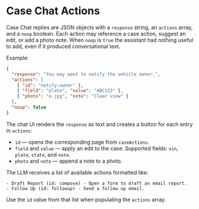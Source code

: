 # Case Chat Actions

Case Chat replies are JSON objects with a `response` string, an `actions` array, and a `noop` boolean. Each action may reference a case action, suggest an edit, or add a photo note. When `noop` is `true` the assistant had nothing useful to add, even if it produced conversational text.

Example:
```json
{
  "response": "You may want to notify the vehicle owner.",
  "actions": [
    { "id": "notify-owner" },
    { "field": "plate", "value": "ABC123" },
    { "photo": "a.jpg", "note": "Clear view" }
  ],
  "noop": false
}
```

The chat UI renders the `response` as text and creates a button for each entry in `actions`:

- `id` &mdash; opens the corresponding page from `caseActions`.
- `field` and `value` &mdash; apply an edit to the case. Supported fields:
  `vin`, `plate`, `state`, and `note`.
- `photo` and `note` &mdash; append a note to a photo.

The LLM receives a list of available actions formatted like:

```
- Draft Report (id: compose) - Open a form to draft an email report.
- Follow Up (id: followup) - Send a follow up email.
```

Use the `id` value from that list when populating the `actions` array.
